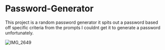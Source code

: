 # Password-Generator
This project is a random password generator 
it spits out a password based off specific criteria from the prompts
I couldnt get it to generate a password unfortunately. 


![IMG_2649](https://user-images.githubusercontent.com/89156347/135786671-0b7b7088-6e6a-4362-914a-6a6325707167.jpg)
